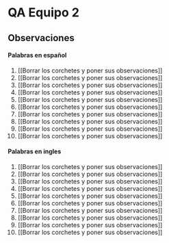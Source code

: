 # QA Equipo 2
## Observaciones
#### Palabras en español
1. [[Borrar los corchetes y poner sus observaciones]]
2. [[Borrar los corchetes y poner sus observaciones]]
3. [[Borrar los corchetes y poner sus observaciones]]
4. [[Borrar los corchetes y poner sus observaciones]]
5. [[Borrar los corchetes y poner sus observaciones]]
6. [[Borrar los corchetes y poner sus observaciones]]
7. [[Borrar los corchetes y poner sus observaciones]]
8. [[Borrar los corchetes y poner sus observaciones]]
9. [[Borrar los corchetes y poner sus observaciones]]
10. [[Borrar los corchetes y poner sus observaciones]]
#### Palabras en ingles
1. [[Borrar los corchetes y poner sus observaciones]]
2. [[Borrar los corchetes y poner sus observaciones]]
3. [[Borrar los corchetes y poner sus observaciones]]
4. [[Borrar los corchetes y poner sus observaciones]]
5. [[Borrar los corchetes y poner sus observaciones]]
6. [[Borrar los corchetes y poner sus observaciones]]
7. [[Borrar los corchetes y poner sus observaciones]]
8. [[Borrar los corchetes y poner sus observaciones]]
9. [[Borrar los corchetes y poner sus observaciones]]
10. [[Borrar los corchetes y poner sus observaciones]]
